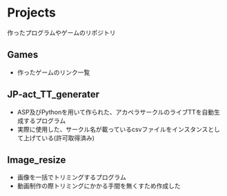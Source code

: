 # Projects
作ったプログラムやゲームのリポジトリ

## Games
- 作ったゲームのリンク一覧

## JP-act_TT_generater
- ASP及びPythonを用いて作られた、アカペラサークルのライブTTを自動生成するプログラム
-  実際に使用した、サークル名が載っているcsvファイルをインスタンスとして上げている(許可取得済み)

## Image_resize
- 画像を一括でトリミングするプログラム
- 動画制作の際トリミングにかかる手間を無くすため作成した